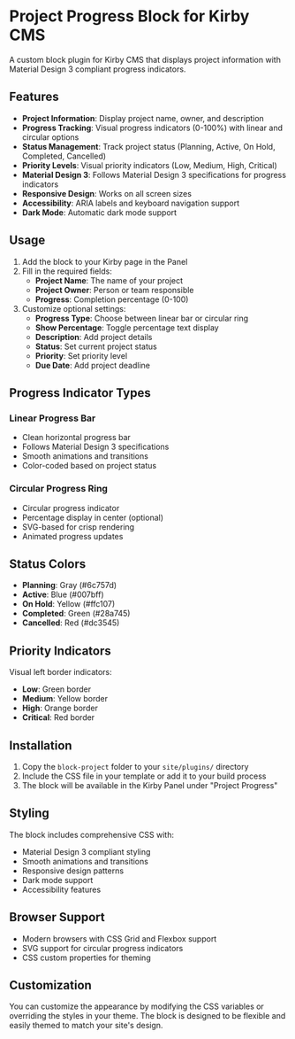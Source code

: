 # Project Progress Block for Kirby CMS

A custom block plugin for Kirby CMS that displays project information with Material Design 3 compliant progress indicators.

## Features

- **Project Information**: Display project name, owner, and description
- **Progress Tracking**: Visual progress indicators (0-100%) with linear and circular options
- **Status Management**: Track project status (Planning, Active, On Hold, Completed, Cancelled)
- **Priority Levels**: Visual priority indicators (Low, Medium, High, Critical)
- **Material Design 3**: Follows Material Design 3 specifications for progress indicators
- **Responsive Design**: Works on all screen sizes
- **Accessibility**: ARIA labels and keyboard navigation support
- **Dark Mode**: Automatic dark mode support

## Usage

1. Add the block to your Kirby page in the Panel
2. Fill in the required fields:
   - **Project Name**: The name of your project
   - **Project Owner**: Person or team responsible
   - **Progress**: Completion percentage (0-100)
3. Customize optional settings:
   - **Progress Type**: Choose between linear bar or circular ring
   - **Show Percentage**: Toggle percentage text display
   - **Description**: Add project details
   - **Status**: Set current project status
   - **Priority**: Set priority level
   - **Due Date**: Add project deadline

## Progress Indicator Types

### Linear Progress Bar
- Clean horizontal progress bar
- Follows Material Design 3 specifications
- Smooth animations and transitions
- Color-coded based on project status

### Circular Progress Ring
- Circular progress indicator
- Percentage display in center (optional)
- SVG-based for crisp rendering
- Animated progress updates

## Status Colors

- **Planning**: Gray (#6c757d)
- **Active**: Blue (#007bff)
- **On Hold**: Yellow (#ffc107)
- **Completed**: Green (#28a745)
- **Cancelled**: Red (#dc3545)

## Priority Indicators

Visual left border indicators:
- **Low**: Green border
- **Medium**: Yellow border
- **High**: Orange border
- **Critical**: Red border

## Installation

1. Copy the `block-project` folder to your `site/plugins/` directory
2. Include the CSS file in your template or add it to your build process
3. The block will be available in the Kirby Panel under "Project Progress"

## Styling

The block includes comprehensive CSS with:
- Material Design 3 compliant styling
- Smooth animations and transitions
- Responsive design patterns
- Dark mode support
- Accessibility features

## Browser Support

- Modern browsers with CSS Grid and Flexbox support
- SVG support for circular progress indicators
- CSS custom properties for theming

## Customization

You can customize the appearance by modifying the CSS variables or overriding the styles in your theme. The block is designed to be flexible and easily themed to match your site's design.
